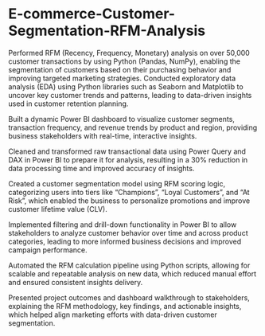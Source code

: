 # E-commerce-Customer-Segmentation-RFM-Analysis
Performed RFM (Recency, Frequency, Monetary) analysis on over 50,000 customer transactions by using Python (Pandas, NumPy), enabling the segmentation of customers based on their purchasing behavior and improving targeted marketing strategies.
Conducted exploratory data analysis (EDA) using Python libraries such as Seaborn and Matplotlib to uncover key customer trends and patterns, leading to data-driven insights used in customer retention planning.

Built a dynamic Power BI dashboard to visualize customer segments, transaction frequency, and revenue trends by product and region, providing business stakeholders with real-time, interactive insights.

Cleaned and transformed raw transactional data using Power Query and DAX in Power BI to prepare it for analysis, resulting in a 30% reduction in data processing time and improved accuracy of insights.

Created a customer segmentation model using RFM scoring logic, categorizing users into tiers like “Champions”, “Loyal Customers”, and “At Risk”, which enabled the business to personalize promotions and improve customer lifetime value (CLV).

Implemented filtering and drill-down functionality in Power BI to allow stakeholders to analyze customer behavior over time and across product categories, leading to more informed business decisions and improved campaign performance.

Automated the RFM calculation pipeline using Python scripts, allowing for scalable and repeatable analysis on new data, which reduced manual effort and ensured consistent insights delivery.

Presented project outcomes and dashboard walkthrough to stakeholders, explaining the RFM methodology, key findings, and actionable insights, which helped align marketing efforts with data-driven customer segmentation.
